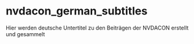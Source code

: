 # nvdacon_german_subtitles
Hier werden deutsche Untertitel zu den Beiträgen der NVDACON erstellt und gesammelt
